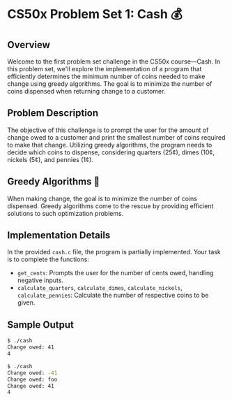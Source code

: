 # CS50x Problem Set 1: Cash 💰

## Overview

Welcome to the first problem set challenge in the CS50x course—Cash. In this problem set, we'll explore the implementation of a program that efficiently determines the minimum number of coins needed to make change using greedy algorithms. The goal is to minimize the number of coins dispensed when returning change to a customer.

## Problem Description

The objective of this challenge is to prompt the user for the amount of change owed to a customer and print the smallest number of coins required to make that change. Utilizing greedy algorithms, the program needs to decide which coins to dispense, considering quarters (25¢), dimes (10¢, nickels (5¢), and pennies (1¢).

## Greedy Algorithms 🤑

When making change, the goal is to minimize the number of coins dispensed. Greedy algorithms come to the rescue by providing efficient solutions to such optimization problems.

## Implementation Details

In the provided `cash.c` file, the program is partially implemented. Your task is to complete the functions:
- `get_cents`: Prompts the user for the number of cents owed, handling negative inputs.
- `calculate_quarters`, `calculate_dimes`, `calculate_nickels`, `calculate_pennies`: Calculate the number of respective coins to be given.


## Sample Output

```bash
$ ./cash
Change owed: 41
4

$ ./cash
Change owed: -41
Change owed: foo
Change owed: 41
4
```

